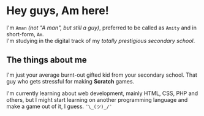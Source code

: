 # Hey guys, Am here!


I'm ``Aman`` *(not "A man", but still a guy)*, preferred to be called as ``Amity`` and in short-form, ``Am``.<br>
I'm studying in the digital track of my *totally prestigious secondary school*.

## The things about me

I'm just your average burnt-out gifted kid from your secondary school.
That guy who gets stressful for making **Scratch** games.

I'm currently learning about web development, mainly HTML, CSS, PHP and others,
but I might start learning on another programming language and make a game out of it, I guess. ``¯\_(ツ)_/¯``
